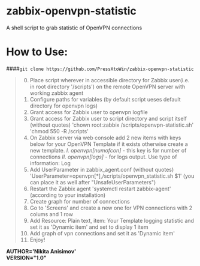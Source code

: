 # zabbix-openvpn-statistic
A shell script to grab statistic of OpenVPN connections
# How to Use:
   ####`git clone https://github.com/PressXtoWin/zabbix-openvpn-statistic`
   >0. Place script wherever in accessible directory
      for Zabbix user(i.e. in root directory '/scripts')
      on the remote OpenVPN server with working zabbix agent
   >1. Configure paths for variables
      (by default script ueses default directory for openvpn logs)
   >2. Grant access for Zabbix user to openvpn logfile
   >3. Grant access for Zabbix user to script directory
      and script itself (without quotes)
      'chown root:zabbix /scripts/openvpn-statistic.sh'
      'chmod 550 -R /scripts'
   >4. On Zabbix server via web console add 2 new items with keys below
      for your OpenVPN Template if it exists otherwise create a new template.
      *I. openvpn[numofcon]* - this key is for number of connections
      *II. openvpn[logs]* - for logs output. Use type of information: Log
   >5. Add UserParameter in zabbix_agent.conf (without quotes)
     'UserParameter=openvpn[*],/scripts/openvpn_statistic.sh $1'
      (you can place it as well after "UnsafeUserParameters")
   >6. Restart the Zabbix agent 'systemctl restart zabbix-agent'
      (according to your installation)
   >7. Create graph for number of connections
   >8. Go to 'Screens' and create a new one for VPN connections with 2 colums and 1 row
   >9. Add Resource: Plain text, item: Your Template logging statistic and       
      set it as 'Dynamic item' and set to display 1 item
   >10. Add graph of vpn connections and set it as 'Dynamic item'
   >11. Enjoy!
                                                                                
**AUTHOR='Nikita Anisimov'                                                     
VERSION="1.0"**                          

